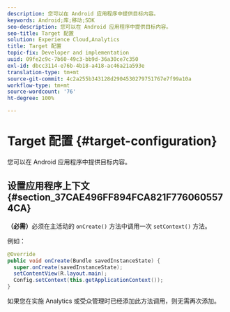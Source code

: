 ```yaml
---
description: 您可以在 Android 应用程序中提供目标内容。
keywords: Android;库;移动;SDK
seo-description: 您可以在 Android 应用程序中提供目标内容。
seo-title: Target 配置
solution: Experience Cloud,Analytics
title: Target 配置
topic-fix: Developer and implementation
uuid: 09fe2c9c-7b60-49c3-bb9d-36a30ce7c350
exl-id: dbcc3114-e76b-4b18-a418-ac46a21a593e
translation-type: tm+mt
source-git-commit: 4c2a255b343128d2904530279751767e7f99a10a
workflow-type: tm+mt
source-wordcount: '76'
ht-degree: 100%

---
```


# Target 配置 {#target-configuration}

您可以在 Android 应用程序中提供目标内容。

## 设置应用程序上下文 {#section_37CAE496FF894FCA821F7760605574CA}

**（必需）**&#x200B;必须在主活动的 `onCreate()` 方法中调用一次 `setContext()` 方法。

例如：

```java
@Override 
public void onCreate(Bundle savedInstanceState) { 
  super.onCreate(savedInstanceState); 
  setContentView(R.layout.main); 
  Config.setContext(this.getApplicationContext()); 
}
```

如果您在实施 Analytics 或受众管理时已经添加此方法调用，则无需再次添加。
